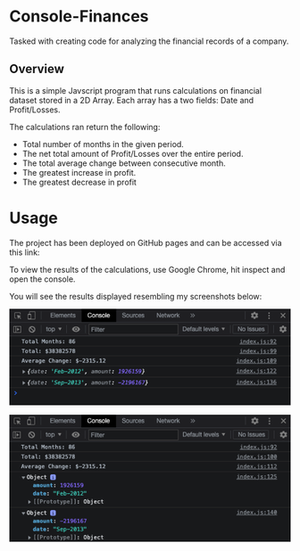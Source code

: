 # Console-Finances
Tasked with creating code for analyzing the financial records of a company.

## Overview 

This is a simple Javscript program that runs calculations on financial dataset stored in a 2D Array. Each array has a two fields: Date and Profit/Losses. 

The calculations ran return the following:
- Total number of months in the given period.
- The net total amount of Profit/Losses over the entire period.
- The total average change between consecutive month.
- The greatest increase in profit.
- The greatest decrease in profit

# Usage

The project has been deployed on GitHub pages and can be accessed via this link:

To view the results of the calculations, use Google Chrome, hit inspect and open the console. 

You will see the results displayed resembling my screenshots below:

![My Image](./images/Screenshot%202022-12-29%20at%2019.52.15.png)

![My Image](./images/Screenshot%202022-12-29%20at%2020.05.11.png)






